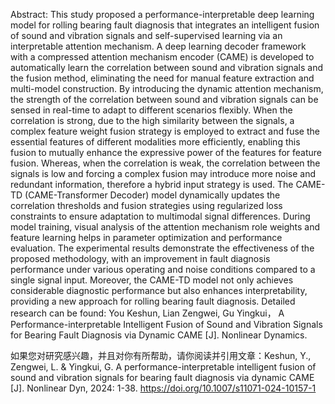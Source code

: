 Abstract: This study proposed a performance-interpretable deep learning model for rolling bearing fault diagnosis that integrates an intelligent fusion of sound and vibration signals and self-supervised learning via an interpretable attention mechanism. A deep learning decoder framework with a compressed attention mechanism encoder (CAME) is developed to automatically learn the correlation between sound and vibration signals and the fusion method, eliminating the need for manual feature extraction and multi-model construction. By introducing the dynamic attention mechanism, the strength of the correlation between sound and vibration signals can be sensed in real-time to adapt to different scenarios flexibly. When the correlation is strong, due to the high similarity between the signals, a complex feature weight fusion strategy is employed to extract and fuse the essential features of different modalities more efficiently, enabling this fusion to mutually enhance the expressive power of the features for feature fusion. Whereas, when the correlation is weak, the correlation between the signals is low and forcing a complex fusion may introduce more noise and redundant information, therefore a hybrid input strategy is used. The CAME-TD (CAME-Transformer Decoder) model dynamically updates the correlation thresholds and fusion strategies using regularized loss constraints to ensure adaptation to multimodal signal differences. During model training, visual analysis of the attention mechanism role weights and feature learning helps in parameter optimization and performance evaluation. The experimental results demonstrate the effectiveness of the proposed methodology, with an improvement in fault diagnosis performance under various operating and noise conditions compared to a single signal input. Moreover, the CAME-TD model not only achieves considerable diagnostic performance but also enhances interpretability, providing a new approach for rolling bearing fault diagnosis.
Detailed research can be found: You Keshun, Lian Zengwei, Gu Yingkui， A Performance-interpretable Intelligent Fusion of Sound and Vibration Signals for Bearing Fault Diagnosis via Dynamic CAME [J]. Nonlinear Dynamics.

如果您对研究感兴趣，并且对你有所帮助，请你阅读并引用文章：Keshun, Y., Zengwei, L. & Yingkui, G. A performance-interpretable intelligent fusion of sound and vibration signals for bearing fault diagnosis via dynamic CAME [J]. Nonlinear Dyn, 2024: 1-38. https://doi.org/10.1007/s11071-024-10157-1
